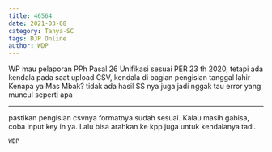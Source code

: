 ```yaml
---
title: 46564
date: 2021-03-08
category: Tanya-SC
tags: DJP Online
author: WDP
---
```


WP mau pelaporan PPh Pasal 26 Unifikasi sesuai PER 23 th 2020, tetapi ada kendala pada saat upload CSV, kendala di bagian pengisian tanggal lahir Kenapa ya Mas Mbak? tidak ada hasil SS nya juga jadi nggak tau error yang muncul seperti apa

---

pastikan pengisian csvnya formatnya sudah sesuai. Kalau masih gabisa, coba input key in ya. Lalu bisa arahkan ke kpp juga untuk kendalanya tadi.

`WDP`

